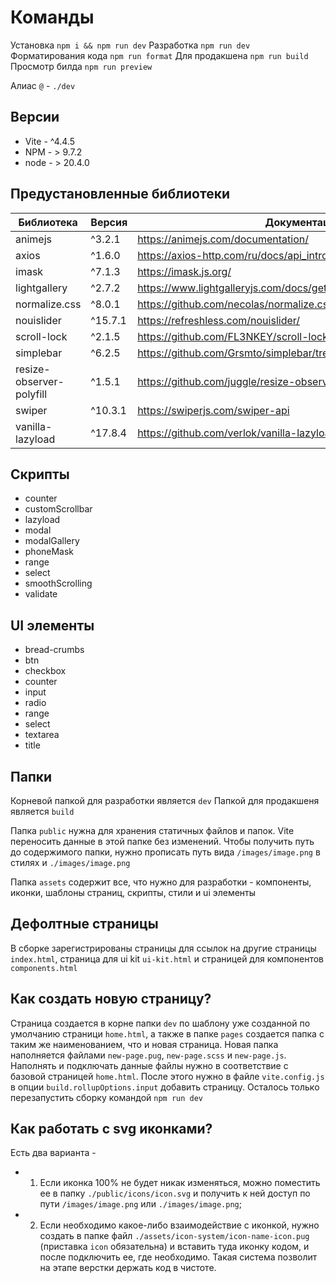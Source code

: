 # Команды

Установка `npm i && npm run dev`
Разработка `npm run dev`
Форматирования кода `npm run format`
Для продакшена `npm run build`
Просмотр билда `npm run preview`

Алиас `@` - `./dev`

## Версии

-   Vite - ^4.4.5
-   NPM - > 9.7.2
-   node - > 20.4.0

## Предустановленные библиотеки

| Библиотека | Версия |  Документация |
| ------ | ------ | ------ |
| animejs | ^3.2.1 | https://animejs.com/documentation/ |
| axios | ^1.6.0 | https://axios-http.com/ru/docs/api_intro |
| imask | ^7.1.3 | https://imask.js.org/ |
| lightgallery | ^2.7.2 | https://www.lightgalleryjs.com/docs/getting-started/ |
| normalize.css | ^8.0.1 | https://github.com/necolas/normalize.css/ |
| nouislider | ^15.7.1 | https://refreshless.com/nouislider/ |
| scroll-lock | ^2.1.5 | https://github.com/FL3NKEY/scroll-lock |
| simplebar | ^6.2.5 | https://github.com/Grsmto/simplebar/tree/master/packages/simplebar |
| resize-observer-polyfill | ^1.5.1 | https://github.com/juggle/resize-observer |
| swiper | ^10.3.1 | https://swiperjs.com/swiper-api |
| vanilla-lazyload | ^17.8.4 | https://github.com/verlok/vanilla-lazyload |

## Скрипты

-   counter
-   customScrollbar
-   lazyload
-   modal
-   modalGallery
-   phoneMask
-   range
-   select
-   smoothScrolling
-   validate

## UI элементы

-   bread-crumbs
-   btn
-   checkbox
-   counter
-   input
-   radio
-   range
-   select
-   textarea
-   title

## Папки

Корневой папкой для разработки является `dev`
Папкой для продакшеня является `build`

Папка `public` нужна для хранения статичных файлов и папок. Vite переносить данные в этой папке без изменений. Чтобы получить путь до содержимого папки, нужно прописать путь вида `/images/image.png` в стилях и `./images/image.png`

Папка `assets` содержит все, что нужно для разработки - компоненты, иконки, шаблоны страниц, скрипты, стили и ui элементы

## Дефолтные страницы

В сборке зарегистрированы страницы для ссылок на другие страницы `index.html`, страница для ui kit `ui-kit.html` и страницей для компонентов `components.html`

## Как создать новую страницу?

Страница создается в корне папки `dev` по шаблону уже созданной по умолчанию страници `home.html`, а также в папке `pages` создается папка с таким же наименованием, что и новая страница. Новая папка наполняется файлами `new-page.pug`, `new-page.scss` и `new-page.js`. Наполнять и подключать данные файлы нужно в соответствие с базовой страницей `home.html`. После этого нужно в файле `vite.config.js` в опции `build.rollupOptions.input` добавить страницу. Осталось только перезапустить сборку командой `npm run dev`

## Как работать с svg иконками?

Есть два варианта - 
-   1. Если иконка 100% не будет никак изменяться, можно поместить ее в папку `./public/icons/icon.svg` и получить к ней доступ по пути `/images/image.png` или `./images/image.png`; 
-   2. Если необходимо какое-либо взаимодействие с иконкой, нужно создать в папке файл `./assets/icon-system/icon-name-icon.pug` (приставка ` icon ` обязательна) и вставить туда иконку кодом, и после подключить ее, где необходимо. Такая система позволит на этапе верстки держать код в чистоте.